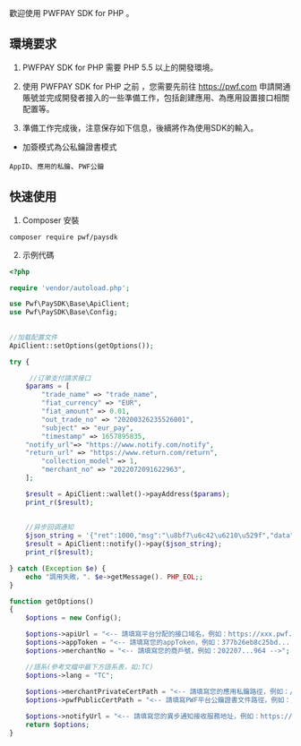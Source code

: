 歡迎使用 PWFPAY SDK for PHP 。

## 環境要求
1. PWFPAY SDK for PHP 需要 PHP 5.5 以上的開發環境。

2. 使用 PWFPAY SDK for  PHP 之前 ，您需要先前往 https://pwf.com 申請開通賬號並完成開發者接入的一些準備工作，包括創建應用、為應用設置接口相關配置等。

3. 準備工作完成後，注意保存如下信息，後續將作為使用SDK的輸入。

* 加簽模式為公私鑰證書模式

`AppID`、`應用的私鑰`、`PWF公鑰`


## 快速使用

1. Composer 安裝
```
composer require pwf/paysdk 
```

2. 示例代碼
```php
<?php

require 'vendor/autoload.php';

use Pwf\PaySDK\Base\ApiClient;
use Pwf\PaySDK\Base\Config;
    
    
//加载配置文件
ApiClient::setOptions(getOptions());

try {

     //订单支付請求接口
    $params = [
        "trade_name" => "trade_name",
        "fiat_currency" => "EUR",
        "fiat_amount" => 0.01,
        "out_trade_no" => "20200326235526001",
        "subject" => "eur_pay",
        "timestamp" => 1657895835,
	"notify_url"=> "https://www.notify.com/notify",
	"return_url" => "https://www.return.com/return",
        "collection_model" => 1,
        "merchant_no" => "2022072091622963",
    ];

    $result = ApiClient::wallet()->payAddress($params);
    print_r($result);
    
    
    //异步回调通知
    $json_string = '{"ret":1000,"msg":"\u8bf7\u6c42\u6210\u529f","data":"WDlwdnBoSkFDeS96bVdIYjg4WUNaaXVuV3NTQ......."}';
    $result = ApiClient::notify()->pay($json_string);
    print_r($result);

} catch (Exception $e) {
    echo "調用失敗，". $e->getMessage(). PHP_EOL;;
}

function getOptions()
{
    $options = new Config();

    $options->apiUrl = "<-- 請填寫平台分配的接口域名，例如：https://xxx.pwf.com/ -->";
    $options->appToken = "<-- 請填寫您的appToken，例如：377b26eb8c25bd... -->";
    $options->merchantNo = "<-- 請填寫您的商戶號，例如：202207...964 -->";

    //語系(參考文檔中最下方語系表，如:TC)
    $options->lang = "TC";
    
    $options->merchantPrivateCertPath = "<-- 請填寫您的應用私鑰路徑，例如：/foo/MyPrivateKey.pem -->";
    $options->pwfPublicCertPath = "<-- 請填寫PWF平台公鑰證書文件路徑，例如：/foo/PwfPublicKey.pem -->";

    $options->notifyUrl = "<-- 請填寫您的異步通知接收服務地址，例如：https://www.notify.com/notify -->";
    return $options;
}

```
